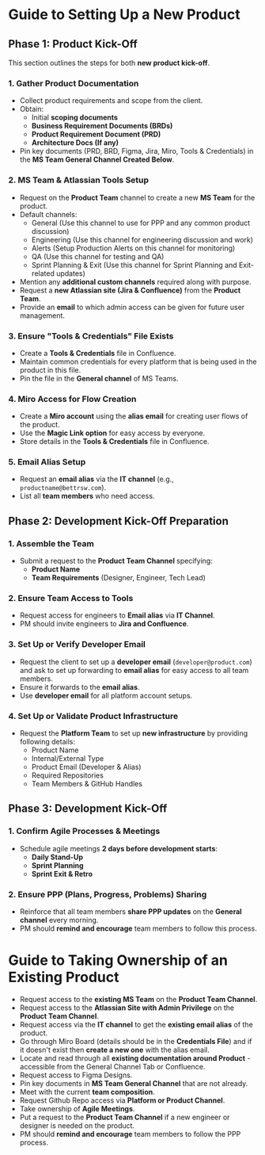 # **Guide to Setting Up a New Product**

## **Phase 1: Product Kick-Off**

This section outlines the steps for both **new product kick-off**. 

### 1. **Gather Product Documentation**
   - Collect product requirements and scope from the client.
   - Obtain:
     - Initial **scoping documents**
     - **Business Requirement Documents (BRDs)**
     - **Product Requirement Document (PRD)**
     - **Architecture Docs (If any)**
   - Pin key documents (PRD, BRD, Figma, Jira, Miro, Tools & Credentials) in the **MS Team General Channel Created Below**.

### 2. **MS Team & Atlassian Tools Setup**
   - Request on the **Product Team** channel to create a new **MS Team** for the product.
   - Default channels:
     - General (Use this channel to use for PPP and any common product discussion)
     - Engineering (Use this channel for engineering discussion and work) 
     - Alerts (Setup Production Alerts on this channel for monitoring) 
     - QA (Use this channel for testing and QA) 
     - Sprint Planning & Exit (Use this channel for Sprint Planning and Exit-related updates)
   - Mention any **additional custom channels** required along with purpose. 
   - Request a **new Atlassian site (Jira & Confluence)** from the **Product Team**.
   - Provide an **email** to which admin access can be given for future user management.

### 3. **Ensure "Tools & Credentials" File Exists**
   - Create a **Tools & Credentials** file in Confluence.
   - Maintain common credentials for every platform that is being used in the product in this file.  
   - Pin the file in the **General channel** of MS Teams.  

### 4. **Miro Access for Flow Creation**
   - Create a **Miro account** using the **alias email** for creating user flows of the product.
   - Use the **Magic Link option** for easy access by everyone.
   - Store details in the **Tools & Credentials** file in Confluence.

### 5. **Email Alias Setup**
   - Request an **email alias** via the **IT channel** (e.g., `productname@bettrsw.com`).
   - List all **team members** who need access.

## **Phase 2: Development Kick-Off Preparation**

### 1. **Assemble the Team**
   - Submit a request to the **Product Team Channel** specifying:
     - **Product Name**
     - **Team Requirements** (Designer, Engineer, Tech Lead)

### 2. **Ensure Team Access to Tools**
   - Request access for engineers to **Email alias** via **IT Channel**.
   - PM should invite engineers to **Jira and Confluence**.

### 3. **Set Up or Verify Developer Email**
   - Request the client to set up a **developer email** (`developer@product.com`) and ask to set up forwarding to **email alias** for easy access to all team members.
   - Ensure it forwards to the **email alias**.
   - Use **developer email** for all platform account setups.

### 4. **Set Up or Validate Product Infrastructure**
   - Request the **Platform Team** to set up **new infrastructure** by providing following details: 
     - Product Name
     - Internal/External Type
     - Product Email (Developer & Alias)
     - Required Repositories
     - Team Members & GitHub Handles

## **Phase 3: Development Kick-Off**

### 1. **Confirm Agile Processes & Meetings**
   - Schedule agile meetings **2 days before development starts**:
     - **Daily Stand-Up**
     - **Sprint Planning**
     - **Sprint Exit & Retro**

### 2. **Ensure PPP (Plans, Progress, Problems) Sharing**
   - Reinforce that all team members **share PPP updates** on the **General channel** every morning.
   - PM should **remind and encourage** team members to follow this process.

# **Guide to Taking Ownership of an Existing Product**

   - Request access to the **existing MS Team** on the **Product Team Channel**.
   - Request access to the **Atlassian Site with Admin Privilege** on the **Product Team Channel**.
   - Request access via the **IT channel** to get the **existing email alias** of the product.
   - Go through Miro Board (details should be in the **Credentials File**) and if it doesn't exist then **create a new one** with the alias email.
   - Locate and read through all **existing documentation around Product** - accessible from the General Channel Tab or Confluence. 
   - Request access to Figma Designs. 
   - Pin key documents in **MS Team General Channel** that are not already. 
   - Meet with the current **team composition**.
   - Request Github Repo access via **Platform or Product Channel**.
   - Take ownership of **Agile Meetings**. 
   - Put a request to the **Product Team Channel** if a new engineer or designer is needed on the product.
   - PM should **remind and encourage** team members to follow the PPP process.
